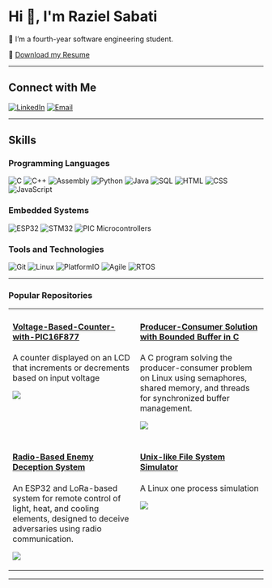 # Hi 👋, I'm Raziel Sabati

🌱  I’m a fourth-year software engineering student.

📄 [Download my Resume](https://github.com/RazielSabati/RazielSabati/blob/main/RAZIEL%20SABATI%20CV%20.pdf)


---

## Connect with Me

[![LinkedIn](https://img.shields.io/badge/LinkedIn-blue?style=flat&logo=linkedin&logoColor=white)](https://www.linkedin.com/in/raziel-sabati-87a8b3237)
[![Email](https://img.shields.io/badge/Email-red?style=flat&logo=gmail&logoColor=white)](mailto:raziel674@gmail.com)

---

## Skills

### Programming Languages
![C](https://img.shields.io/badge/-C-00599C?style=flat&logo=c&logoColor=white)
![C++](https://img.shields.io/badge/-C++-00599C?style=flat&logo=c%2B%2B&logoColor=white)
![Assembly](https://img.shields.io/badge/-Assembly-007396?style=flat&logo=gnu-assembler&logoColor=white)
![Python](https://img.shields.io/badge/-Python-3776AB?style=flat&logo=python&logoColor=white)
![Java](https://img.shields.io/badge/-Java-007396?style=flat&logo=java&logoColor=white)
![SQL](https://img.shields.io/badge/-SQL-CC2927?style=flat&logo=microsoft-sql-server&logoColor=white)
![HTML](https://img.shields.io/badge/-HTML5-E34F26?style=flat&logo=html5&logoColor=white)
![CSS](https://img.shields.io/badge/-CSS3-1572B6?style=flat&logo=css3&logoColor=white)
![JavaScript](https://img.shields.io/badge/-JavaScript-F7DF1E?style=flat&logo=javascript&logoColor=black)

### Embedded Systems
![ESP32](https://img.shields.io/badge/-ESP32-000000?style=flat&logo=espressif&logoColor=white)
![STM32](https://img.shields.io/badge/-STM32-03234B?style=flat&logo=stmicroelectronics&logoColor=white)
![PIC Microcontrollers](https://img.shields.io/badge/-PIC-000080?style=flat&logo=microchip-technology&logoColor=white)

### Tools and Technologies
![Git](https://img.shields.io/badge/-Git-F05032?style=flat&logo=git&logoColor=white)
![Linux](https://img.shields.io/badge/-Linux-FCC624?style=flat&logo=linux&logoColor=black)
![PlatformIO](https://img.shields.io/badge/-PlatformIO-FF7F00?style=flat&logo=platformio&logoColor=white)
![Agile](https://img.shields.io/badge/-Agile-007396?style=flat&logo=agile&logoColor=white)
![RTOS](https://img.shields.io/badge/-RTOS-00599C?style=flat&logo=rtos&logoColor=white)

---

<h3 align="left">Popular Repositories</h3>

<table>
    <tr>
    <td width="50%" valign="top">
      <h4><a href="https://github.com/RazielSabati/Voltage-Based-Counter-with-PIC16F877">Voltage-Based-Counter-with-PIC16F877</a></h4>
      <p>A counter displayed on an LCD that increments or decrements based on input voltage</p>
      <p><img src="https://img.shields.io/badge/-Assembly-007396?style=flat&logo=gnu-assembler&logoColor=white" /></p>
    </td>
     <td width="50%" valign="top">
      <h4><a href="https://github.com/yourusername/Bounded_buffer_problem">Producer-Consumer Solution with Bounded Buffer in C </a></h4>
      <p>A C program solving the producer-consumer problem on Linux using semaphores, shared memory, and threads for synchronized buffer management.</p>
      <p><img src="https://img.shields.io/badge/-C-yellow" /></p>
    </td>
      
  </tr>
  <tr>
    <td width="50%" valign="top">
      <h4><a href="https://gist.github.com/RazielSabati/f5e68c782817b639dc19d9568ab0965c">Radio-Based Enemy Deception System</a></h4>
      <p>An ESP32 and LoRa-based system for remote control of light, heat, and cooling elements, designed to deceive adversaries using radio communication.</p>
      <p><img src="https://img.shields.io/badge/-C++-blue" /></p>
    </td>
     <td width="50%" valign="top">
      <h4><a href="https://github.com/RazielSabati/File-System-Simulator-">Unix-like File System Simulator</a></h4>
      <p>A Linux one process simulation</p>
      <p><img src="https://img.shields.io/badge/-C++-blue" /></p>
    </td>
   
  </tr>
</table>


---
